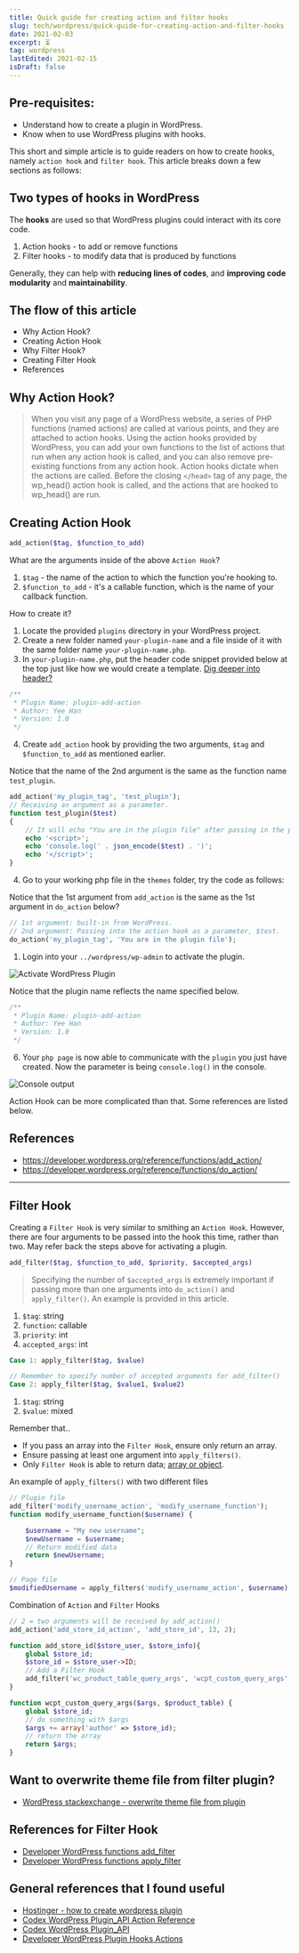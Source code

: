 ```yaml
---
title: Quick guide for creating action and filter hooks
slug: tech/wordpress/quick-guide-for-creating-action-and-filter-hooks
date: 2021-02-03
excerpt: ⏳
tag: wordpress
lastEdited: 2021-02-15
isDraft: false
---
```


## Pre-requisites:

- Understand how to create a plugin in WordPress.
- Know when to use WordPress plugins with hooks.

This short and simple article is to guide readers on how to create hooks, namely `action hook` and `filter hook`. This article breaks down a few sections as follows:

## Two types of hooks in WordPress

The **hooks** are used so that WordPress plugins could interact with its core code.

1. Action hooks - to add or remove functions
2. Filter hooks - to modify data that is produced by functions

Generally, they can help with **reducing lines of codes**, and **improving code modularity** and **maintainability**.

## The flow of this article

- Why Action Hook?
- Creating Action Hook
- Why Filter Hook?
- Creating Filter Hook
- References

<!-- - tl;dr -->

## Why Action Hook?

> When you visit any page of a WordPress website, a series of PHP functions (named actions) are called at various points, and they are attached to action hooks. Using the action hooks provided by WordPress, you can add your own functions to the list of actions that run when any action hook is called, and you can also remove pre-existing functions from any action hook. Action hooks dictate when the actions are called. Before the closing `</head>` tag of any page, the wp_head() action hook is called, and the actions that are hooked to wp_head() are run.

## Creating Action Hook

```php
add_action($tag, $function_to_add)
```

What are the arguments inside of the above `Action Hook`?

1. `$tag` - the name of the action to which the function you're hooking to.
2. `$function_to_add` - it's a callable function, which is the name of your callback function.

How to create it?

1. Locate the provided `plugins` directory in your WordPress project.
2. Create a new folder named `your-plugin-name` and a file inside of it with the same folder name `your-plugin-name.php`.
3. In `your-plugin-name.php`, put the header code snippet provided below at the top just like how we would create a template. [Dig deeper into header?](https://developer.wordpress.org/plugins/plugin-basics/header-requirements/)

```php
/**
 * Plugin Name: plugin-add-action
 * Author: Yee Han
 * Version: 1.0
 */
```

4. Create `add_action` hook by providing the two arguments, `$tag` and `$function_to_add` as mentioned earlier.

Notice that the name of the 2nd argument is the same as the function name `test_plugin`.

```php
add_action('my_plugin_tag', 'test_plugin');
// Receiving an argument as a parameter.
function test_plugin($test)
{
    // It will echo "You are in the plugin file" after passing in the parameter.
    echo '<script>';
    echo 'console.log(' . json_encode($test) . ')';
    echo '</script>';
}
```

4. Go to your working php file in the `themes` folder, try the code as follows:

Notice that the 1st argument from `add_action` is the same as the 1st argument in `do_action` below?

```php
// 1st argument: built-in from WordPress.
// 2nd argument: Passing into the action hook as a parameter, $test.
do_action('my_plugin_tag', 'You are in the plugin file');
```

1. Login into your `../wordpress/wp-admin` to activate the plugin.

![Activate WordPress Plugin](/img-quick-guide-for-creating-action-and-filter-hooks/activate-wordpress-plugin.png)

Notice that the plugin name reflects the name specified below.

```php
/**
 * Plugin Name: plugin-add-action
 * Author: Yee Han
 * Version: 1.0
 */
```

6. Your `php page` is now able to communicate with the `plugin` you just have created. Now the parameter is being `console.log()` in the console.

![Console output](/img-quick-guide-for-creating-action-and-filter-hooks/console-output.png)

Action Hook can be more complicated than that. Some references are listed below.

## References

- https://developer.wordpress.org/reference/functions/add_action/
- https://developer.wordpress.org/reference/functions/do_action/

---

## Filter Hook

Creating a `Filter Hook` is very similar to smithing an `Action Hook`. However, there are four arguments to be passed into the hook this time, rather than two. May refer back the steps above for activating a plugin.

```php
add_filter($tag, $function_to_add, $priority, $accepted_args)
```

> Specifying the number of `$accepted_args` is extremely important if passing more than one arguments into `do_action()` and `apply_filter()`. An example is provided in this article.

1. `$tag`: string
2. `function`: callable
3. `priority`: int
4. `accepted_args`: int

```php
Case 1: apply_filter($tag, $value)

// Remember to specify number of accepted arguments for add_filter()
Case 2: apply_filter($tag, $value1, $value2)
```

1. `$tag`: string
2. `$value`: mixed

Remember that..

- If you pass an array into the `Filter Hook`, ensure only return an array.
- Ensure passing at least one argument into `apply_filters()`.
- Only `Filter Hook` is able to return data; [array or object](https://wordpress.stackexchange.com/questions/99630/how-to-return-hook-data-when-multiple-parameters-are-present).

An example of `apply_filters()` with two different files

```php
// Plugin file
add_filter('modify_username_action', 'modify_username_function');
function modify_username_function($username) {

    $username = "My new username";
    $newUsername = $username;
    // Return modified data
    return $newUsername;
}

// Page file
$modifiedUsername = apply_filters('modify_username_action', $username);
```

Combination of `Action` and `Filter` Hooks

```php
// 2 = two arguments will be received by add_action()
add_action('add_store_id_action', 'add_store_id', 13, 2);

function add_store_id($store_user, $store_info){
    global $store_id;
    $store_id = $store_user->ID;
    // Add a Filter Hook
    add_filter('wc_product_table_query_args', 'wcpt_custom_query_args', 10, 2);
}

function wcpt_custom_query_args($args, $product_table) {
    global $store_id;
    // do something with $args
    $args += array('author' => $store_id);
    // return the array
    return $args;
}
```

## Want to overwrite theme file from filter plugin?

- [WordPress stackexchange - overwrite theme file from plugin](https://wordpress.stackexchange.com/questions/258026/overwrite-theme-file-from-plugin)

## References for Filter Hook

- [Developer WordPress functions add_filter](https://developer.wordpress.org/reference/functions/add_filter/)
- [Developer WordPress functions apply_filter](https://developer.wordpress.org/reference/functions/apply_filters/)

## General references that I found useful

- [Hostinger - how to create wordpress plugin](https://www.hostinger.my/tutorials/how-to-create-wordpress-plugin)
- [Codex WordPress Plugin_API Action Reference](https://codex.wordpress.org/Plugin_API/Action_Reference)
- [Codex WordPress Plugin_API](https://codex.wordpress.org/Plugin_API)
- [Developer WordPress Plugin Hooks Actions](https://developer.wordpress.org/plugins/hooks/actions/)
